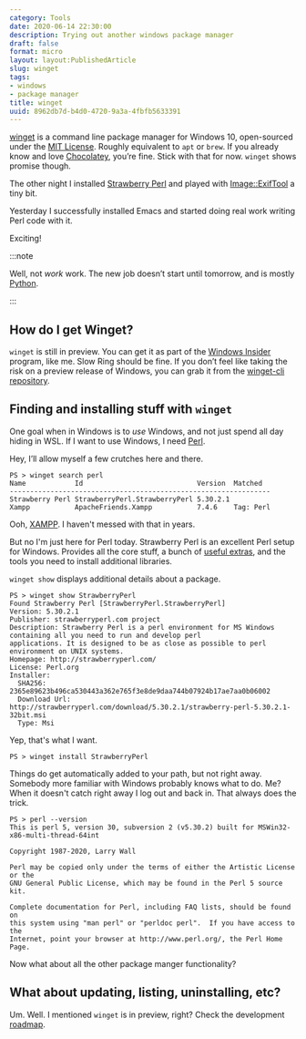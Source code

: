 ```yaml
---
category: Tools
date: 2020-06-14 22:30:00
description: Trying out another windows package manager
draft: false
format: micro
layout: layout:PublishedArticle
slug: winget
tags:
- windows
- package manager
title: winget
uuid: 8962db7d-b4d0-4720-9a3a-4fbfb5633391
---
```


[winget][winget] is a command line package manager for Windows 10, open-sourced
under the [MIT License][mit].  Roughly equivalent to `apt` or `brew`.  If you
already know and love [Chocolatey][chocolatey], you’re fine.  Stick with that
for now. `winget` shows promise though.

The other night I installed [Strawberry Perl][strawberry-perl] and played with
[Image::ExifTool][image-exiftool] a tiny bit.

Yesterday I successfully installed Emacs and started doing real work writing
Perl code with it.

Exciting!

:::note

Well, not *work* work.  The new job doesn’t start until tomorrow, and is mostly
[Python][python].

:::

## How do I get Winget?

`winget` is still in preview.  You can get it as part of the [Windows
Insider][windows-insider] program, like me.  Slow Ring should be fine.  If you
don’t feel like taking the risk on a preview release of Windows, you can grab
it from the [winget-cli repository][winget-cli-repo].

## Finding and installing stuff with ``winget``

One goal when in Windows is to *use* Windows, and not just spend all day hiding
in WSL.  If I want to use Windows, I need [Perl][perl].

Hey, I’ll allow myself a few crutches here and there.

``` text
PS > winget search perl
Name            Id                            Version  Matched
----------------------------------------------------------------
Strawberry Perl StrawberryPerl.StrawberryPerl 5.30.2.1
Xampp           ApacheFriends.Xampp           7.4.6    Tag: Perl
```

Ooh, [XAMPP][xampp].  I haven't messed with that in years.

But no I'm just here for Perl today.  Strawberry Perl is an excellent Perl
setup for Windows.  Provides all the core stuff, a bunch of [useful
extras][useful-extras], and the tools you need to install additional libraries.

`winget show` displays additional details about a package.

``` text
PS > winget show StrawberryPerl
Found Strawberry Perl [StrawberryPerl.StrawberryPerl]
Version: 5.30.2.1
Publisher: strawberryperl.com project
Description: Strawberry Perl is a perl environment for MS Windows containing all you need to run and develop perl
applications. It is designed to be as close as possible to perl environment on UNIX systems.
Homepage: http://strawberryperl.com/
License: Perl.org
Installer:
  SHA256: 2365e89623b496ca530443a362e765f3e8de9daa744b07924b17ae7aa0b06002
  Download Url: http://strawberryperl.com/download/5.30.2.1/strawberry-perl-5.30.2.1-32bit.msi
  Type: Msi
```

Yep, that's what I want.

``` text
PS > winget install StrawberryPerl
```

Things do get automatically added to your path, but not right away.  Somebody
more familiar with Windows probably knows what to do.  Me?  When it doesn't
catch right away I log out and back in.  That always does the trick.

``` text
PS > perl --version
This is perl 5, version 30, subversion 2 (v5.30.2) built for MSWin32-x86-multi-thread-64int

Copyright 1987-2020, Larry Wall

Perl may be copied only under the terms of either the Artistic License or the
GNU General Public License, which may be found in the Perl 5 source kit.

Complete documentation for Perl, including FAQ lists, should be found on
this system using "man perl" or "perldoc perl".  If you have access to the
Internet, point your browser at http://www.perl.org/, the Perl Home Page.
```

Now what about all the other package manger functionality?

## What about updating, listing, uninstalling, etc?

Um.  Well.  I mentioned `winget` is in preview, right?  Check the development
[roadmap][].

[winget]: https://docs.microsoft.com/en-us/windows/package-manager/winget/
[mit]: https://github.com/microsoft/winget-cli/blob/master/LICENSE
[chocolatey]: https://chocolatey.org/
[image-exiftool]: https://metacpan.org/release/Image-ExifTool
[strawberry-perl]: https://strawberryperl.com
[python]: /tags/python
[windows-insider]: https://insider.windows.com/en-us/
[winget-cli-repo]: https://github.com/microsoft/winget-cli
[perl]: /tags/perl
[xampp]: https://www.apachefriends.org/index.html
[useful-extras]: http://strawberryperl.com/release-notes/5.30.2.1-64bit.html
[roadmap]: https://github.com/microsoft/winget-cli/blob/master/doc/windows-package-manager-v1-roadmap.md
